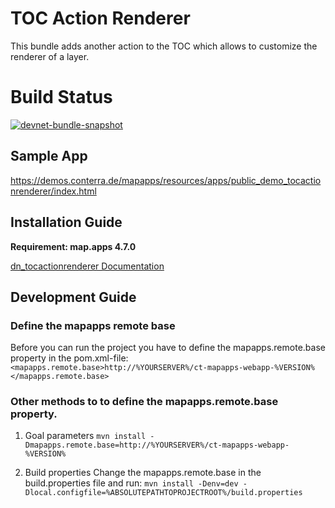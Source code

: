 # TOC Action Renderer

This bundle adds another action to the TOC which allows to customize the renderer of a layer.

# Build Status
[![devnet-bundle-snapshot](https://github.com/conterra/mapapps-toc-action-renderer/actions/workflows/devnet-bundle-snapshot.yml/badge.svg)](https://github.com/conterra/mapapps-toc-action-renderer/actions/workflows/devnet-bundle-snapshot.yml)

## Sample App
https://demos.conterra.de/mapapps/resources/apps/public_demo_tocactionrenderer/index.html

## Installation Guide
**Requirement: map.apps 4.7.0**

[dn_tocactionrenderer Documentation](https://github.com/conterra/mapapps-toc-action-renderer/tree/master/src/main/js/bundles/dn_tocactionrenderer)

## Development Guide
### Define the mapapps remote base
Before you can run the project you have to define the mapapps.remote.base property in the pom.xml-file:
`<mapapps.remote.base>http://%YOURSERVER%/ct-mapapps-webapp-%VERSION%</mapapps.remote.base>`

### Other methods to to define the mapapps.remote.base property.
1. Goal parameters
`mvn install -Dmapapps.remote.base=http://%YOURSERVER%/ct-mapapps-webapp-%VERSION%`

2. Build properties
Change the mapapps.remote.base in the build.properties file and run:
`mvn install -Denv=dev -Dlocal.configfile=%ABSOLUTEPATHTOPROJECTROOT%/build.properties`
